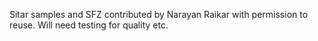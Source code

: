 Sitar samples and SFZ contributed by Narayan Raikar with permission to reuse. Will need testing for quality etc.
